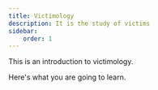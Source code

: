 ```yaml
---
title: Victimology
description: It is the study of victims
sidebar:
    order: 1
---
```


This is an introduction to victimology.

Here's what you are going to learn.
